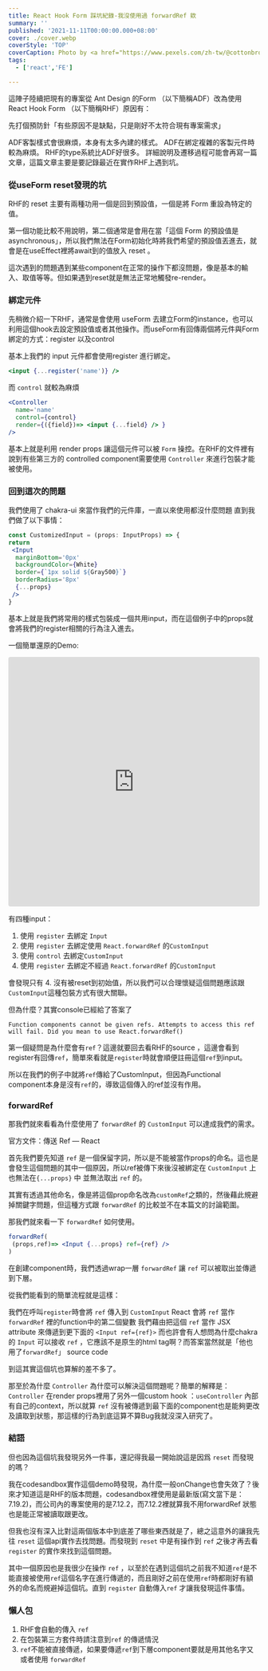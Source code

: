 ```yaml
---
title: React Hook Form 踩坑紀錄-我沒使用過 forwardRef 欸
summary: ''
published: '2021-11-11T00:00:00.000+08:00'
cover: ./cover.webp
coverStyle: 'TOP'
coverCaption: Photo by <a href="https://www.pexels.com/zh-tw/@cottonbro?utm_content=attributionCopyText&utm_medium=referral&utm_source=pexels">cottonbro</a> on <a href="https://www.pexels.com/zh-tw/photo/4709286/?utm_content=attributionCopyText&utm_medium=referral&utm_source=pexels">Pexels</a>
tags:
  - ['react','FE']

---
```


這陣子陸續把現有的專案從 Ant Design 的Form （以下簡稱ADF）改為使用 React Hook Form （以下簡稱RHF）原因有：

先打個預防針「有些原因不是缺點，只是剛好不太符合現有專案需求」

ADF客製樣式會很麻煩，本身有太多內建的樣式。
ADF在綁定複雜的客製元件時較為麻煩。
RHF的type系統比ADF好很多。
詳細說明及遷移過程可能會再寫一篇文章，這篇文章主要是要記錄最近在實作RHF上遇到坑。

### 從useForm reset發現的坑

RHF的 reset 主要有兩種功用一個是回到預設值，一個是將 Form 重設為特定的值。

第一個功能比較不用說明，第二個通常是會用在當「這個 Form 的預設值是 asynchronous」，所以我們無法在Form初始化時將我們希望的預設值丟進去，就會是在useEffect裡將await到的值放入 reset 。

這次遇到的問題遇到某些component在正常的操作下都沒問題，像是基本的輸入、取值等等。但如果遇到reset就是無法正常地觸發re-render。

### 綁定元件

先稍微介紹一下RHF，通常是會使用 useForm 去建立Form的instance，也可以利用這個hook去設定預設值或者其他操作。而useForm有回傳兩個將元件與Form綁定的方式：register 以及control

基本上我們的 input 元件都會使用register 進行綁定。

```jsx
<input {...register('name')} />
```

而 `control` 就較為麻煩
```jsx
<Controller 
  name='name'
  control={control}
  render={({field})=> <input {...field} /> }
/>
```

基本上就是利用 render props 讓這個元件可以被 `Form` 操控。在RHF的文件裡有說到有些第三方的 controlled component需要使用 `Controller` 來進行包裝才能被使用。

### 回到這次的問題

我們使用了 chakra-ui 來當作我們的元件庫，一直以來使用都沒什麼問題
直到我們做了以下事情：
```jsx
const CustomizedInput = (props: InputProps) => {
return 
 <Input 
  marginBottom='0px' 
  backgroundColor={White} 
  border={`1px solid ${Gray500}`} 
  borderRadius='8px' 
  {...props}
 />
}
```

基本上就是我們將常用的樣式包裝成一個共用input，而在這個例子中的props就會將我們的register相關的行為注入進去。

一個簡單還原的Demo:

<iframe src="https://codesandbox.io/embed/react-hook-form-demo-p5hd5?fontsize=14&hidenavigation=1&theme=dark"
     style="width:100%; height:500px; border:0; border-radius: 4px; overflow:hidden;"
     title="react-hook-form-demo"
     allow="accelerometer; ambient-light-sensor; camera; encrypted-media; geolocation; gyroscope; hid; microphone; midi; payment; usb; vr; xr-spatial-tracking"
     sandbox="allow-forms allow-modals allow-popups allow-presentation allow-same-origin allow-scripts"
   ></iframe>


有四種input：

1. 使用 `register` 去綁定 `Input`
2. 使用 `register` 去綁定使用 `React.forwardRef` 的`CustomInput`
3. 使用 `control` 去綁定`CustomInput`
4. 使用 `register` 去綁定不經過 `React.forwardRef` 的`CustomInput`

會發現只有 4. 沒有被reset到初始值，所以我們可以合理懷疑這個問題應該跟`CustomInput`這種包裝方式有很大關聯。

但為什麼？其實console已經給了答案了

`Function components cannot be given refs. Attempts to access this ref will fail. Did you mean to use React.forwardRef()`

第一個疑問是為什麼會有`ref`？這邊就要回去看RHF的source ，這邊會看到register有回傳`ref`，簡單來看就是`register`時就會順便註冊這個`ref`到input。

所以在我們的例子中就將`ref`傳給了CustomInput，但因為Functional component本身是沒有`ref`的，導致這個傳入的ref並沒有作用。

### forwardRef

那我們就來看看為什麼使用了 `forwardRef` 的 `CustomInput` 可以達成我們的需求。

官方文件：傳送 Ref — React

首先我們要先知道 `ref` 是一個保留字詞，所以是不能被當作props的命名。這也是會發生這個問題的其中一個原因，所以ref被傳下來後沒被綁定在 `CustomInput` 上也無法在`{...props}` 中 並無法取出 `ref` 的。

其實有透過其他命名，像是將這個prop命名改為`customRef`之類的，然後藉此規避掉關鍵字問題，但這種方式跟 `forwardRef` 的比較並不在本篇文的討論範圍。

那我們就來看一下 `forwardRef` 如何使用。

```jsx
forwardRef(
 (props,ref)=> <Input {...props} ref={ref} /> 
)
```
在創建component時，我們透過wrap一層 `forwardRef` 讓 `ref` 可以被取出並傳遞到下層。

從我們能看到的簡單流程就是這樣：

我們在呼叫`register`時會將 `ref` 傳入到 `CustomInput`
React 會將 `ref` 當作 `forwardRef` 裡的function中的第二個變數
我們藉由把這個 `ref` 當作 JSX attribute 來傳遞到更下面的 `<Input ref={ref}>`
而也許會有人想問為什麼chakra的 `Input` 可以接收 `ref` ，它應該不是原生的html tag啊？而答案當然就是「他也用了`forwardRef`」
source code

到這其實這個坑也算解的差不多了。

那至於為什麼 `Controller` 為什麼可以解決這個問題呢？簡單的解釋是：`Controller` 在render props裡用了另外一個custom hook ：`useController` 內部有自己的context，所以就算 `ref` 沒有被傳遞到最下面的component也是能夠更改及讀取到狀態，那這樣的行為到底這算不算Bug我就沒深入研究了。

### 結語

但也因為這個坑我發現另外一件事，還記得我最一開始說這是因爲 `reset` 而發現的嗎？

我在codesandbox實作這個demo時發現，為什麼一般onChange也會失效了？後來才知道這是RHF的版本問題，codesandbox裡使用是最新版(寫文當下是：7.19.2)，而公司內的專案使用的是7.12.2，而7.12.2裡就算我不用forwardRef 狀態也是能正常被讀取跟更改。

但我也沒有深入比對這兩個版本中到底差了哪些東西就是了，總之這意外的讓我先往 `reset` 這個api實作去找問題。而發現到 `reset` 中是有操作到 `ref` 之後才再去看 `register` 的實作來找到這個問題。

其中一個原因也是我很少在操作 `ref` ，以至於在遇到這個坑之前我不知道`ref`是不能直接被使用`ref`這個名字在進行傳遞的，而且剛好之前在使用`ref`時都剛好有額外的命名而規避掉這個坑。直到 `register` 自動傳入`ref` 才讓我發現這件事情。

### 懶人包

1. RHF會自動的傳入 `ref`
2. 在包裝第三方套件時請注意到`ref` 的傳遞情況
3. `ref`不能被直接傳遞，如果要傳遞`ref`到下層component要就是用其他名字又或者使用 `forwardRef`
